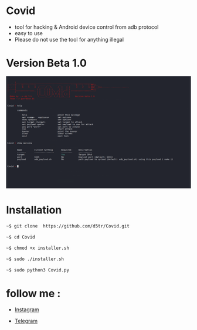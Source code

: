 # Covid

* tool for hacking & Android device control from adb protocol
* easy to use 
* Please do not use the tool for anything illegal

# Version Beta 1.0

![Covid](https://github.com/d5tr/Covid/blob/main/Co.png)

# Installation

```
~$ git clone  https://github.com/d5tr/Covid.git
```
```
~$ cd Covid
```
```
~$ chmod +x installer.sh
```
```
~$ sudo ./installer.sh
```
```
~$ sudo python3 Covid.py
```

# follow me :


* [Instagram](https://instagram.com/d_5tr)



* [Telegram](https://t.me/d5tr_Cyber)

